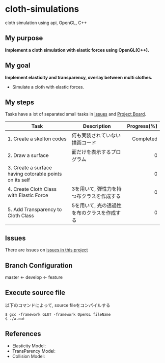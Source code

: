 # cloth-simulations
cloth simulation using api,  OpenGL, C++

## My purpose 
**Implement a cloth simulation with elastic forces using OpenGL(C++).**

## My goal
**Implement elasticity and transparency, overlay between multi clothes.**
+ Simulate a cloth with elastic forces.

## My steps
Tasks have a lot of separated small tasks in [Issues]() and [Project Board]().

| Task | Description | Progress(%) |
----  | --- | -----:
|1. Create a skelton codes |何も実装されていない描画コード| Completed|
|2. Draw a surface|面だけを表示するプログラム|0|
|3. Create a surface having cotorable points on its self||0|
|4. Create Cloth Class with Elastic Force| 3を用いて, 弾性力を持つ布クラスを作成する | 0 |
|5. Add Transparency to Cloth Class| 5を用いて, 光の透過性を布のクラスを作成する| 0|



## Issues
There are issues on [issues in this project]()

## Branch Configuration
master <- develop <- feature

## Execute source file
以下のコマンドによって, source fileをコンパイルする
```
$ gcc -framework GLUT -framework OpenGL fileName
$ ./a.out
```

## References
+ Elasticity Model: 
+ TransParency Model:
+ Collision Model:
